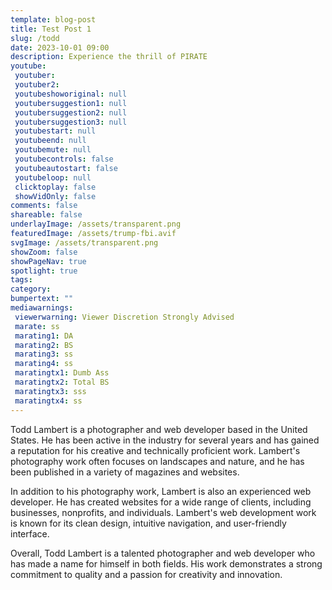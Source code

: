 ```yaml
---
template: blog-post
title: Test Post 1
slug: /todd
date: 2023-10-01 09:00
description: Experience the thrill of PIRATE
youtube:
 youtuber: 
 youtuber2: 
 youtubeshoworiginal: null
 youtubersuggestion1: null
 youtubersuggestion2: null
 youtubersuggestion3: null
 youtubestart: null
 youtubeend: null
 youtubemute: null
 youtubecontrols: false
 youtubeautostart: false
 youtubeloop: null
 clicktoplay: false
 showVidOnly: false
comments: false
shareable: false
underlayImage: /assets/transparent.png
featuredImage: /assets/trump-fbi.avif
svgImage: /assets/transparent.png
showZoom: false
showPageNav: true
spotlight: true
tags: 
category:
bumpertext: ""
mediawarnings:
 viewerwarning: Viewer Discretion Strongly Advised
 marate: ss
 marating1: DA
 marating2: BS
 marating3: ss
 marating4: ss
 maratingtx1: Dumb Ass
 maratingtx2: Total BS
 maratingtx3: sss
 maratingtx4: ss
---
```


Todd Lambert is a photographer and web developer based in the United States. He has been active in the industry for several years and has gained a reputation for his creative and technically proficient work. Lambert's photography work often focuses on landscapes and nature, and he has been published in a variety of magazines and websites.

In addition to his photography work, Lambert is also an experienced web developer. He has created websites for a wide range of clients, including businesses, nonprofits, and individuals. Lambert's web development work is known for its clean design, intuitive navigation, and user-friendly interface.

Overall, Todd Lambert is a talented photographer and web developer who has made a name for himself in both fields. His work demonstrates a strong commitment to quality and a passion for creativity and innovation.    